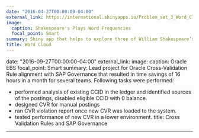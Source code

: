 ```yaml
---
date: "2016-04-27T00:00:00-04:00"
external_link: https://international.shinyapps.io/Problem_set_3_Word_Cloud/
image:
  caption: Shakespeare's Plays Word Frequencies
  focal_point: Smart
summary: Shiny app that helps to explore three of William Shakespeare’s plays through simple data visualizations.
title: Word Cloud
---
```

date: "2016-09-27T00:00:00-04:00"
external_link: 
image:
  caption: Oracle EBS
  focal_point: Smart
summary: Lead project for Oracle Cross-Validation Rule alignment with SAP Governance that resulted in time savings of 16 hours in a month for several teams.
Following tasks were performed:
- performed analysis of existing CCID in the ledger and identified sources of the postings, disabled eligible CCID with 0 balance.
- designed CVR for manual postings
- ran CVR violation report once new CVR was loaded to the system.
- tested performance of new CVR in a lower environment.
title: Cross Validation Rules and SAP Governance
---
